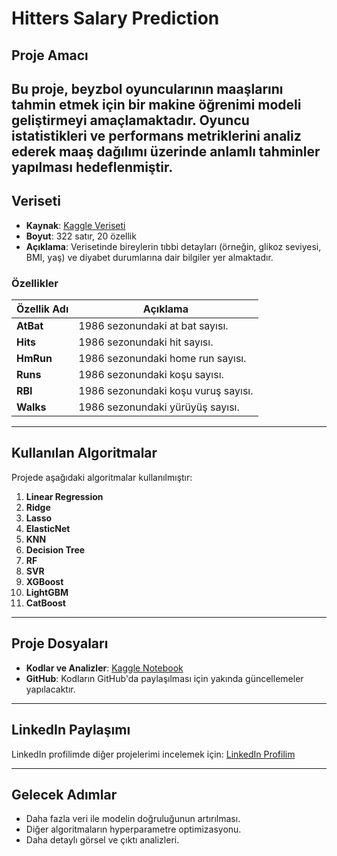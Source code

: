 # Hitters Salary Prediction

## Proje Amacı

Bu proje, beyzbol oyuncularının maaşlarını tahmin etmek için bir makine öğrenimi modeli geliştirmeyi amaçlamaktadır. Oyuncu istatistikleri ve performans metriklerini analiz ederek maaş dağılımı üzerinde anlamlı tahminler yapılması hedeflenmiştir.
---

## Veriseti

- **Kaynak**: [Kaggle Veriseti](https://www.kaggle.com/datasets/mathchi/hitters-baseball-data)
- **Boyut**: 322 satır, 20 özellik
- **Açıklama**: Verisetinde bireylerin tıbbi detayları (örneğin, glikoz seviyesi, BMI, yaş) ve diyabet durumlarına dair bilgiler yer almaktadır.

### Özellikler

| Özellik Adı        | Açıklama                                     |
|--------------------|---------------------------------------------|
| **AtBat**    | 1986 sezonundaki at bat sayısı.                            |
| **Hits**        | 1986 sezonundaki hit sayısı.                 |
| **HmRun**  | 1986 sezonundaki home run sayısı.                       |
| **Runs**  | 1986 sezonundaki koşu sayısı.                |
| **RBI**            | 1986 sezonundaki koşu vuruş sayısı.               |
| **Walks** | 1986 sezonundaki yürüyüş sayısı. |

---

## Kullanılan Algoritmalar

Projede aşağıdaki algoritmalar kullanılmıştır:

1. **Linear Regression**
2. **Ridge**
3. **Lasso**
4. **ElasticNet**
5. **KNN**
6. **Decision Tree**
7. **RF**
8. **SVR**
9. **XGBoost**
9. **LightGBM**
9. **CatBoost**

---


## Proje Dosyaları

- **Kodlar ve Analizler**: [Kaggle Notebook](https://www.kaggle.com/ahmetyasirduman/code)
- **GitHub**: Kodların GitHub'da paylaşılması için yakında güncellemeler yapılacaktır.

---

## LinkedIn Paylaşımı

LinkedIn profilimde diğer projelerimi incelemek için: [LinkedIn Profilim](https://www.linkedin.com/in/ahmet-yasir-duman-03b689256)

---

## Gelecek Adımlar

- Daha fazla veri ile modelin doğruluğunun artırılması.
- Diğer algoritmaların hyperparametre optimizasyonu.
- Daha detaylı görsel ve çıktı analizleri.